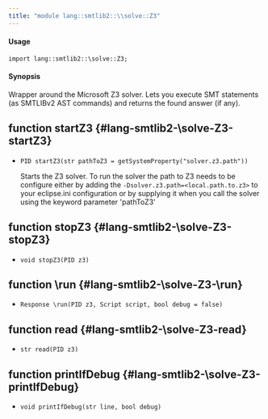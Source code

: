 ```yaml
---
title: "module lang::smtlib2::\\solve::Z3"
---
```


#### Usage

`import lang::smtlib2::\solve::Z3;`

#### Synopsis

Wrapper around the Microsoft Z3 solver. Lets you execute SMT statements (as SMTLIBv2 AST commands) and returns the found answer (if any).


## function startZ3 {#lang-smtlib2-\solve-Z3-startZ3}

* ``PID startZ3(str pathToZ3 = getSystemProperty("solver.z3.path"))``


	Starts the Z3 solver.
	To run the solver the path to Z3 needs to be configure either by adding the `-Dsolver.z3.path=<local.path.to.z3>` to your eclipse.ini configuration or by supplying it 
	when you call the solver using the keyword parameter 'pathToZ3'

## function stopZ3 {#lang-smtlib2-\solve-Z3-stopZ3}

* ``void stopZ3(PID z3)``

## function \run {#lang-smtlib2-\solve-Z3-\run}

* ``Response \run(PID z3, Script script, bool debug = false)``

## function read {#lang-smtlib2-\solve-Z3-read}

* ``str read(PID z3)``

## function printIfDebug {#lang-smtlib2-\solve-Z3-printIfDebug}

* ``void printIfDebug(str line, bool debug)``

